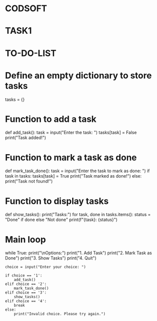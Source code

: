 # CODSOFT
# TASK1
# TO-DO-LIST

# Define an empty dictionary to store tasks
tasks = {}

# Function to add a task
def add_task():
    task = input("Enter the task: ")
    tasks[task] = False
    print("Task added!")

# Function to mark a task as done
def mark_task_done():
    task = input("Enter the task to mark as done: ")
    if task in tasks:
        tasks[task] = True
        print("Task marked as done!")
    else:
        print("Task not found!")

# Function to display tasks
def show_tasks():
    print("Tasks:")
    for task, done in tasks.items():
        status = "Done" if done else "Not done"
        print(f"{task}: {status}")

# Main loop
while True:
    print("\nOptions:")
    print("1. Add Task")
    print("2. Mark Task as Done")
    print("3. Show Tasks")
    print("4. Quit")

    choice = input("Enter your choice: ")

    if choice == '1':
        add_task()
    elif choice == '2':
        mark_task_done()
    elif choice == '3':
        show_tasks()
    elif choice == '4':
        break
    else:
        print("Invalid choice. Please try again.")
